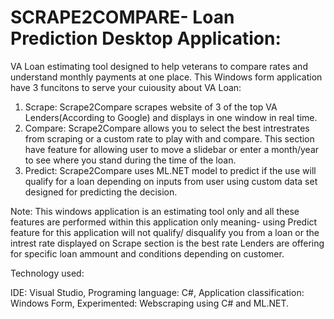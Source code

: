 # SCRAPE2COMPARE- Loan Prediction Desktop Application: 
VA Loan estimating tool designed to help veterans to compare rates and understand monthly payments at one place.
This Windows form application have 3 funcitons to serve your cuiousity about VA Loan:

1. Scrape: Scrape2Compare scrapes website of 3 of the top VA Lenders(According to Google) and displays in one window in real time. 
2. Compare: Scrape2Compare allows you to select the best intrestrates from scraping or a custom rate to play with and compare. This section have feature for allowing user to move a slidebar or enter a month/year to see where you stand during the time of the loan.
3. Predict: Scrape2Compare uses ML.NET model to predict if the use will qualify for a loan depending on inputs from user using custom data set designed for predicting the decision.

Note: This windows application is an estimating tool only and all these features are performed within this application only meaning- using Predict feature for this application will not qualify/ disqualify you from a loan or the intrest rate displayed on Scrape section is the best rate Lenders are offering for specific loan ammount and conditions depending on customer.

Technology used:

IDE: Visual Studio,
Programing language: C#,
Application classification: Windows Form,
Experimented: Webscraping using C# and ML.NET.
